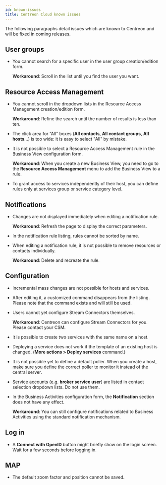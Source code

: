 ```yaml
---
id: known-issues
title: Centreon Cloud known issues
---
```


The following paragraphs detail issues which are known to Centreon and will be fixed in coming releases.

## User groups

* You cannot search for a specific user in the user group creation/edition form.

   **Workaround**: Scroll in the list until you find the user you want.

## Resource Access Management

* You cannot scroll in the dropdown lists in the Resource Access Management creation/edition form.

   **Workaround**: Refine the search until the number of results is less than ten.

* The click area for “All" boxes (**All contacts**, **All contact groups**, **All hosts**...) is too wide: it is easy to select "All" by mistake.

* It is not possible to select a Resource Access Management rule in the Business View configuration form.

   **Workaround**: When you create a new Business View, you need to go to the **Resource Access Management** menu to add the Business View to a rule.

* To grant access to services independently of their host, you can define rules only at services group or service category level.

## Notifications

* Changes are not displayed immediately when editing a notification rule.

   **Workaround**: Refresh the page to display the correct parameters.

* In the notification rule listing, rules cannot be sorted by name.

* When editing a notification rule, it is not possible to remove resources or contacts individually.

   **Workaround**: Delete and recreate the rule.

## Configuration

* Incremental mass changes are not possible for hosts and services.

* After editing it, a customized command disappears from the listing. Please note that the command exists and will still be used.

* Users cannot yet configure Stream Connectors themselves.

   **Workaround**: Centreon can configure Stream Connectors for you. Please contact your CSM.

* It is possible to create two services with the same name on a host.

* Deploying a service does not work if the template of an existing host is changed. (**More actions > Deploy services** command.)

* It is not possible yet to define a default poller. When you create a host, make sure you define the correct poller to monitor it instead of the central server.

* Service accounts (e.g. **broker service user**) are listed in contact selection dropdown lists. Do not use them.

* In the Business Activities configuration form, the **Notification** section does not have any effect.

   **Workaround**: You can still configure notifications related to Business Activities using the standard notification mechanism.

## Log in

* A **Connect with OpenID** button might briefly show on the login screen. Wait for a few seconds before logging in.

## MAP

* The default zoom factor and position cannot be saved.
